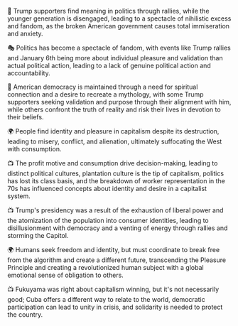 🎤 Trump supporters find meaning in politics through rallies, while the younger generation is disengaged, leading to a spectacle of nihilistic excess and fandom, as the broken American government causes total immiseration and anxiety.

🎭 Politics has become a spectacle of fandom, with events like Trump rallies and January 6th being more about individual pleasure and validation than actual political action, leading to a lack of genuine political action and accountability.

🤔 American democracy is maintained through a need for spiritual connection and a desire to recreate a mythology, with some Trump supporters seeking validation and purpose through their alignment with him, while others confront the truth of reality and risk their lives in devotion to their beliefs.

🌍 People find identity and pleasure in capitalism despite its destruction, leading to misery, conflict, and alienation, ultimately suffocating the West with consumption.

📺 The profit motive and consumption drive decision-making, leading to distinct political cultures, plantation culture is the tip of capitalism, politics has lost its class basis, and the breakdown of worker representation in the 70s has influenced concepts about identity and desire in a capitalist system.

📺 Trump's presidency was a result of the exhaustion of liberal power and the atomization of the population into consumer identities, leading to disillusionment with democracy and a venting of energy through rallies and storming the Capitol.

🌍 Humans seek freedom and identity, but must coordinate to break free from the algorithm and create a different future, transcending the Pleasure Principle and creating a revolutionized human subject with a global emotional sense of obligation to others.

📺 Fukuyama was right about capitalism winning, but it's not necessarily good; Cuba offers a different way to relate to the world, democratic participation can lead to unity in crisis, and solidarity is needed to protect the country.

